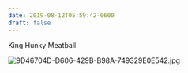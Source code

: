 ```yaml
---
date: 2019-08-12T05:59:42-0600
draft: false
---
```


King Hunky Meatball

![9D46704D-D606-429B-B98A-749329E0E542.jpg](http://ianwhitney.micro.blog/uploads/2019/c43c083221.jpg)

